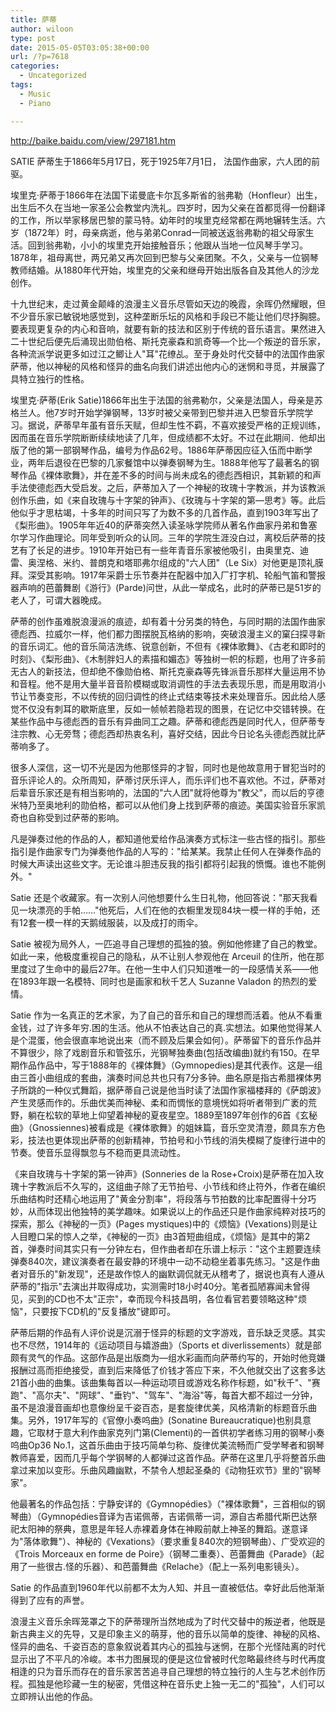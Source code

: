 ```yaml
---
title: 萨蒂
author: wiloon
type: post
date: 2015-05-05T03:05:38+00:00
url: /?p=7618
categories:
  - Uncategorized
tags:
  - Music
  - Piano

---
```

http://baike.baidu.com/view/297181.htm

SATIE 萨蒂生于1866年5月17日，死于1925年7月1日， 法国作曲家，六人团的前驱。

埃里克·萨蒂于1866年在法国下诺曼底卡尔瓦多斯省的翁弗勒（Honfleur）出生，出生后不久在当地一家圣公会教堂内洗礼。四岁时，因为父亲在首都觅得一份翻译的工作，所以举家移居巴黎的蒙马特。幼年时的埃里克经常都在两地辗转生活。六岁（1872年）时，母亲病逝，他与弟弟Conrad一同被送返翁弗勒的祖父母家生活。回到翁弗勒，小小的埃里克开始接触音乐；他跟从当地一位风琴手学习。1878年，祖母离世，两兄弟又再次回到巴黎与父亲团聚。不久，父亲与一位钢琴教师结婚。从1880年代开始，埃里克的父亲和继母开始出版各自及其他人的沙龙创作。
  
十九世纪末，走过黄金颠峰的浪漫主义音乐尽管如天边的晚霞，余晖仍然耀眼，但不少音乐家已敏锐地感觉到，这种垄断乐坛的风格和手段已不能让他们尽抒胸臆。要表现更复杂的内心和音响，就要有新的技法和区别于传统的音乐语言。果然进入二十世纪后便先后涌现出勋伯格、斯托克豪森和凯奇等—个比—个叛逆的音乐家，各种流派学说更多如过江之鲫让人"耳"花缭乩。至于身处时代交替中的法国作曲家萨蒂，他以神秘的风格和怪异的曲名向我们讲述出他内心的迷惘和寻觅，并展露了具特立独行的性格。
  
埃里克·萨蒂(Erik Satie)1866年出生于法国的翁弗勒尔，父亲是法国人，母亲是苏格兰人。他7岁时开始学弹钢琴，13岁时被父亲带到巴黎并进入巴黎音乐学院学习。据说，萨蒂早年虽有音乐天赋，但却生性不羁，不喜欢接受严格的正规训练，因而虽在音乐学院断断续续地读了几年，但成绩都不太好。不过在此期间．他却出版了他的第一部钢琴作品，编号为作品62号。1886年萨蒂因应征入伍而中断学业，两年后退役在巴黎的几家餐馆中以弹奏钢琴为生。1888年他写了最著名的钢琴作品《裸体歌舞》，并在差不多的时间与尚未成名的德彪西相识，其新颖的和声手法使德彪西大受启发。之后，萨蒂加入了一个神秘的玫瑰十字教派，并为该教派创作乐曲，如《来自玫瑰与十字架的钟声》、《玫瑰与十字架的第—思考》等。此后他似乎才思枯竭，十多年的时间只写了为数不多的几首作品，直到1903年写出了《梨形曲》。1905年年近40的萨蒂突然入读圣咏学院师从著名作曲家丹弟和鲁塞尔学习作曲理论。同年受到听众的认同。三年的学院生涯没白过，离校后萨蒂的技艺有了长足的进步。1910年开始已有一些年青音乐家被他吸引，由奥里克、迪雷、奥涅格、米约、普朗克和塔耶弗尔组成的"六人团"（Le Six）对他更是顶礼膜拜。深受其影响。1917年采爵士乐节奏并在配器中加入厂打字机、轮船气笛和警报器声响的芭蕾舞剧《游行》(Parde)问世，从此一举成名，此时的萨蒂已是51岁的老人了，可谓大器晚成。
  
萨蒂的创作虽难脱浪漫派的痕迹，却有着十分另类的特色，与同时期的法国作曲家德彪西、拉威尔一样，他们都力图摆脱瓦格纳的影响，突破浪漫主义的窠臼探寻新的音乐词汇。他的音乐简洁洗练、锐意创新，不但有《裸体歌舞》、《古老和即时的时刻》、《梨形曲》、《木制胖妇人的素描和媚态》等独树一帜的标题，也用了许多前无古人的新技法，但却绝不像勋伯格、斯托克豪森等先锋派音乐那样大量运用不协和音程。他不是用大量半音音阶模糊或取消调性的手法去表现乐思，而是用取消小节让节奏变形，不以传统的回归调性的终止式结束等技术来处理音乐。因此给人感觉不仅没有刺耳的歇斯底里，反如一帧帧若隐若现的图景，在记忆中交错转换。在某些作品中与德彪西的音乐有异曲同工之趣。萨蒂和德彪西是同时代人，但萨蒂专注宗教、心无旁骛；德彪西却热衷名利，喜好交结，因此今日论名头德彪西就比萨蒂响多了。
  
很多人深信，这一切不光是因为他那怪异的才智，同时也是他故意用于冒犯当时的音乐评论人的。众所周知，萨蒂讨厌乐评人，而乐评们也不喜欢他。不过，萨蒂对后辈音乐家还是有相当影响的，法国的"六人团"就将他尊为"教父"，而以后的亨德米特乃至奥地利的勋伯格，都可以从他们身上找到萨蒂的痕迹。美国实验音乐家凯奇也自称受到过萨蒂的影响。
  
凡是弹奏过他的作品的人，都知道他爱给作品演奏方式标注一些古怪的指引。那些指引是作曲家专门为弹奏他作品的人写的："给某某。我禁止任何人在弹奏作品的时候大声读出这些文字。无论谁斗胆违反我的指引都将引起我的愤慨。谁也不能例外。"
  
Satie 还是个收藏家。有一次别人问他想要什么生日礼物，他回答说："那天我看见一块漂亮的手帕……"他死后，人们在他的衣橱里发现84块一模一样的手帕，还有12套一模一样的天鹅绒服装，以及成打的雨伞。
  
Satie 被视为局外人，一匹追寻自己理想的孤独的狼。例如他修建了自己的教堂。如此一来，他极度重视自己的隐私，从不让别人参观他在 Arceuil 的住所，他在那里度过了生命中的最后27年。在他一生中人们只知道唯一的一段感情关系——他在1893年跟一名模特、同时也是画家和秋千艺人 Suzanne Valadon 的热烈的爱情。
  
Satie 作为一名真正的艺术家，为了自己的音乐和自己的理想而活着。他从不看重金钱，过了许多年穷.困的生活。他从不怕表达自己的真.实想法。如果他觉得某人是个混蛋，他会很直率地说出来（而不顾及后果会如何）。萨蒂留下的音乐作品并不算很少，除了戏剧音乐和管弦乐，光钢琴独奏曲(包括改编曲)就约有150。在早期作品作品中，写于1888年的《裸体舞》（Gymnopedies)是其代表作。这是—组由三首小曲组成的套曲，演奏时间总共也只有7分多钟。曲名原是指古希腊裸体男子所跳的一种仪式舞蹈，据萨蒂自己说是他当时读了法国作家福楼拜的《萨朗波》产生灵感而作的。乐曲优美而神秘、柔和而惆怅的意境恍如将听者带到广袤的荒野，躺在松软的草地上仰望着神秘的夏夜星空。1889至1897年创作的6首《玄秘曲》（Gnossiennes)被看成是《裸体歌舞》的姐妹篇，音乐空灵清澄，颇具东方色彩，技法也更体现出萨蒂的创新精神，节拍号和小节线的消失模糊了旋律行进中的节奏。使音乐显得飘忽与不稳而更具流动性。
  
《来自玫瑰与十字架的第一钟声》(Sonneries de la Rose+Croix)是萨蒂在加入玫瑰十字教派后不久写的，这组曲子除了无节拍号、小节线和终止符外，作者在编织乐曲结构时还精心地运用了"黄金分割率"，将段落与节拍数的比率配置得十分巧妙，从而体现出他独特的美学趣味。如果说以上的作品还只是作曲家纯粹对技巧的探索，那么《神秘的一页》(Pages mystiques)中的《烦恼》(Vexations)则是让人目瞪口呆的惊人之举，《神秘的一页》由3首短曲组成，《烦恼》是其中的第2首，弹奏时间其实只有一分钟左右，但作曲者却在乐谱上标示："这个主题要连续弹奏840次，建议演奏者在最安静的环境中一动不动稳坐着事先练习。"这是作曲者对音乐的"新发现"，还是故作惊人的幽默调侃就无从稽考了，据说也真有人遵从萨蒂的"指示"去演出并取得成功，实测需时18小时40分。笔者孤陋寡闻未曾得见，买到的CD也不太"正宗"，幸而现今科技昌明，各位看官若要领略这种"烦恼"，只要按下CD机的"反复播放"键即可。
  
萨蒂后期的作品有人评价说是沉溺于怪异的标题的文字游戏，音乐缺乏灵感。其实也不尽然，1914年的《运动项目与嬉游曲》（Sports et diverlissements）就是部颇有灵气的作品。这部作品是出版商为—组水彩画而向萨蒂约写的，开始时他竞嫌报酬过高而拒绝接受，直到后来降低了价钱才答应下来，不久他就交出了这套多达21首小曲的曲集。该曲集每首以—种运动项目或游戏名称作标题，如"秋千"、"赛跑"、"高尔夫"、"网球"、"垂钓"、"驾车"、"海浴"等，每首大都不超过一分钟，虽不是浪漫音画却也意像纷呈千姿百态，是套旋律优美，风格清新的标题音乐曲集。另外，1917年写的《官僚小奏呜曲》(Sonatine Bureaucratique)也别具意趣，它取材于意大利作曲家克列门第(Clementi)的一首供初学者练习用的钢琴小奏呜曲Op36 No.1，这首乐曲由于技巧简单匀称、旋律优美流畅而广受学琴者和钢琴教师喜爱，因而几乎每个学钢琴的人都弹过这首作品。萨蒂在这里几乎将整首乐曲拿过来加以变形。乐曲风趣幽默，不禁令人想起圣桑的《动物狂欢节》里的"钢琴家"。
  
他最著名的作品包括：宁静安详的《Gymnopédies》（"裸体歌舞"，三首相似的钢琴曲）（Gymnopédies音译为吉诺佩蒂，吉诺佩蒂一词，源自古希腊代斯巴达祭祀太阳神的祭典，意思是年轻人赤裸着身体在神殿前献上神圣的舞蹈。遂意译为"落体歌舞"）、神秘的《Vexations》（要求重复840次的短钢琴曲）、广受欢迎的《Trois Morceaux en forme de Poire》（钢琴二重奏）、芭蕾舞曲《Parade》（起用了一些很古.怪的乐器）、和芭蕾舞曲《Relache》（配上一系列电影镜头）。
  
Satie 的作品直到1960年代以前都不太为人知、并且一直被低估。幸好此后他渐渐得到了应有的声誉。
  
浪漫主义音乐余晖笼罩之下的萨蒂理所当然地成为了时代交替中的叛逆者，他既是新古典主义的先导，又是印象主义的萌芽，他的音乐以简单的旋律、神秘的风格、怪异的曲名、千姿百态的意象叙说着其内心的孤独与迷惘，在那个光怪陆离的时代显示出了不平凡的冷峻。本书力图展现的便是这位曾被时代忽略最终终与时代再度相逢的只为音乐而存在的音乐家苦苦追寻自己理想的特立独行的人生与艺术创作历程。孤独是他珍藏一生的秘密，凭借这种在音乐史上独一无二的"孤独"，人们可以立即辨认出他的作品。